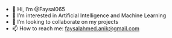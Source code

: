 - 👋 Hi, I’m @Faysal065
- 👀 I’m interested in Artificial Intelligence and Machine Learning
- 💞️ I’m looking to collaborate on my projects
- 📫 How to reach me: faysalahmed.anik@gmail.com

<!---
Faysal065/Faysal065 is a ✨ special ✨ repository because its `README.md` (this file) appears on your GitHub profile.
You can click the Preview link to take a look at your changes.
--->
